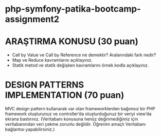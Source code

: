 # php-symfony-patika-bootcamp-assignment2

#	ARAŞTIRMA KONUSU (30 puan)
- Call by Value ve Call by Reference ne demektir? Aralarındaki fark nedir?
- Map ve Reduce kavramlarını açıklayınız.
- Statik metod ve statik değişken kavramlarını örnek kodla açıklayınız.

#	DESIGN PATTERNS IMPLEMENTATION (70 puan)
MVC design pattern kullanarak var olan frameworklerden bağımsız bir PHP framework oluşturunuz ve controller’da oluşturduğunuz bir veriyi view’da ekrana bastırınız. (Veritabanı konusuna henüz değinmediğimiz için veritabanından veri çekme zorunlu değildir. Öğrenim amaçlı Veritabanı bağlantısı yapabilirsiniz.)

